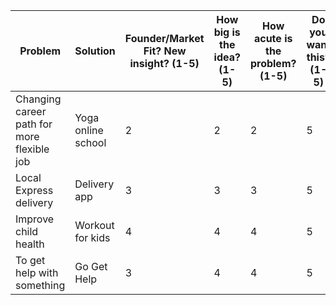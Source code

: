 | Problem | Solution | Founder/Market Fit? New insight? (1-5) | How big is the idea? (1-5) | How acute is the problem? (1-5) | Do you want this? (1-5) | Competitors | Overall Score (?/20) | Notes |
| --- | --- | --- | --- | --- | --- | --- | --- | --- |
| Changing career path for more flexible job | Yoga online school | 2 | 2 | 2 | 5 | https://www.yogarenewteachertraining.com, https://www.akashayogaacademy.com/, https://go.issaonline.com/ | 11 | |
| Local Express delivery | Delivery app | 3 | 3 | 3 | 5 | https://dolly.com/, https://www.fourstarcourier.com/ | 14 | |
| Improve child health | Workout for kids | 4 | 4 | 4 | 5 | https://www.chkd.org/, https://www.grouphiit.com/ | 17 | |
| To get help with something | Go Get Help | 3 | 4 | 4 | 5 | https://www.taskrabbit.com/, https://www.fourstarcourier.com/ | 16 | |

